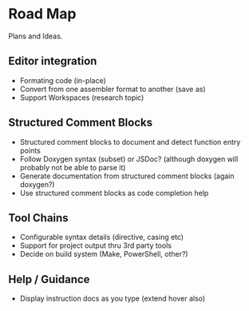 # Road Map

Plans and Ideas.

## Editor integration

* Formating code (in-place)
* Convert from one assembler format to another (save as)
* Support Workspaces (research topic)

## Structured Comment Blocks

* Structured comment blocks to document and detect function entry points
* Follow Doxygen syntax (subset) or JSDoc? (although doxygen will probably not be able to parse it)
* Generate documentation from structured comment blocks (again doxygen?)
* Use structured comment blocks as code completion help

## Tool Chains

* Configurable syntax details (directive, casing etc)
* Support for project output thru 3rd party tools
* Decide on build system (Make, PowerShell, other?)

## Help / Guidance

* Display instruction docs as you type (extend hover also)
